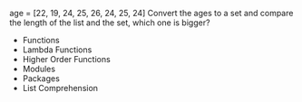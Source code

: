 age = [22, 19, 24, 25, 26, 24, 25, 24]
Convert the ages to a set and compare the length of the list and the set, which one is bigger?

- Functions
- Lambda Functions
- Higher Order Functions
- Modules
- Packages
- List Comprehension